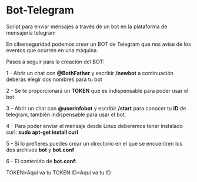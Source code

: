 # Bot-Telegram
Script para enviar mensajes a través de un bot en la plataforma de mensajería telegram

En ciberseguridad podemos crear un BOT de Telegram que nos avise de los eventos que ocurren en una máquina.

Pasos a seguir para la creación del BOT:
  
  1 - Abrir un chat con **@BothFather** y escribir **/newbot** a continuación deberás elegir dos nombres para tu bot
  
  2 - Se te proporcionará un **TOKEN** que es indispensable para poder usar el bot
  
  3 - Abrir un chat con **@userinfobot** y escribir **/start** para conocer tu **ID** de telegram, también indispensable para usar el bot.
  
  4 - Para poder enviar el mensaje desde Linux deberemos tener instalado curl:
                        **sudo apt-get install curl**
                        
  5 - Si lo prefieres puedes crear un directorio en el que se encuentren los dos archivos **bot** y **bot.conf**
  
  6 - El contenido de **bot.conf**:
  
  TOKEN=Aquí va tu TOKEN
  ID=Aquí va tu ID
